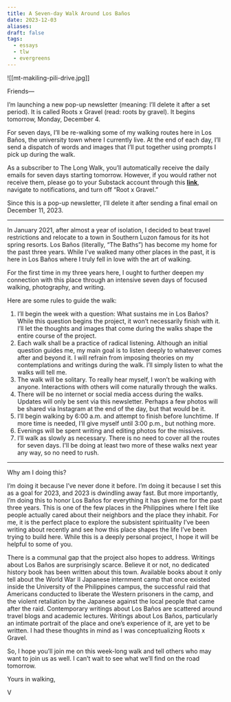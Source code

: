 ```yaml
---
title: A Seven-day Walk Around Los Baños
date: 2023-12-03
aliases: 
draft: false
tags:
  - essays
  - tlw
  - evergreens
---
```

![[mt-makiling-pili-drive.jpg]]

Friends—

I’m launching a new pop-up newsletter (meaning: I’ll delete it after a set period). It is called Roots x Gravel (read: roots by gravel). It begins tomorrow, Monday, December 4.

For seven days, I’ll be re-walking some of my walking routes here in Los Baños, the university town where I currently live. At the end of each day, I’ll send a dispatch of words and images that I’ll put together using prompts I pick up during the walk.

As a subscriber to The Long Walk, you’ll automatically receive the daily emails for seven days starting tomorrow. However, if you would rather not receive them, please go to your Substack account through this **[link](http://your.substack.com/account)**, navigate to notifications, and turn off “Root x Gravel.”

Since this is a pop-up newsletter, I’ll delete it after sending a final email on December 11, 2023.

***

In January 2021, after almost a year of isolation, I decided to beat travel restrictions and relocate to a town in Southern Luzon famous for its hot spring resorts. Los Baños (literally, “The Baths”) has become my home for the past three years. While I’ve walked many other places in the past, it is here in Los Baños where I truly fell in love with the art of walking.

For the first time in my three years here, I ought to further deepen my connection with this place through an intensive seven days of focused walking, photography, and writing.

Here are some rules to guide the walk:

1. I’ll begin the week with a question: What sustains me in Los Baños? While this question begins the project, it won’t necessarily finish with it. I’ll let the thoughts and images that come during the walks shape the entire course of the project.
2. Each walk shall be a practice of radical listening. Although an initial question guides me, my main goal is to listen deeply to whatever comes after and beyond it. I will refrain from imposing theories on my contemplations and writings during the walk. I’ll simply listen to what the walks will tell me.
3. The walk will be solitary. To really hear myself, I won’t be walking with anyone. Interactions with others will come naturally through the walks.
4. There will be no internet or social media access during the walks. Updates will only be sent via this newsletter. Perhaps a few photos will be shared via Instagram at the end of the day, but that would be it.
5. I’ll begin walking by 6:00 a.m. and attempt to finish before lunchtime. If more time is needed, I’ll give myself until 3:00 p.m., but nothing more.
6. Evenings will be spent writing and editing photos for the missives.
7. I’ll walk as slowly as necessary. There is no need to cover all the routes for seven days. I'll be doing at least two more of these walks next year any way, so no need to rush.

***

Why am I doing this?

I’m doing it because I’ve never done it before. I’m doing it because I set this as a goal for 2023, and 2023 is dwindling away fast. But more importantly, I’m doing this to honor Los Baños for everything it has given me for the past three years. This is one of the few places in the Philippines where I felt like people actually cared about their neighbors and the place they inhabit. For me, it is the perfect place to explore the subsistent spirituality I’ve been writing about recently and see how this place shapes the life I’ve been trying to build here. While this is a deeply personal project, I hope it will be helpful to some of you.

There is a communal gap that the project also hopes to address. Writings about Los Baños are surprisingly scarce. Believe it or not, no dedicated history book has been written about this town. Available books about it only tell about the World War II Japanese internment camp that once existed inside the University of the Philippines campus, the successful raid that Americans conducted to liberate the Western prisoners in the camp, and the violent retaliation by the Japanese against the local people that came after the raid. Contemporary writings about Los Baños are scattered around travel blogs and academic lectures. Writings about Los Baños, particularly an intimate portrait of the place and one’s experience of it, are yet to be written. I had these thoughts in mind as I was conceptualizing Roots x Gravel.

So, I hope you’ll join me on this week-long walk and tell others who may want to join us as well. I can’t wait to see what we’ll find on the road tomorrow.

Yours in walking,

V